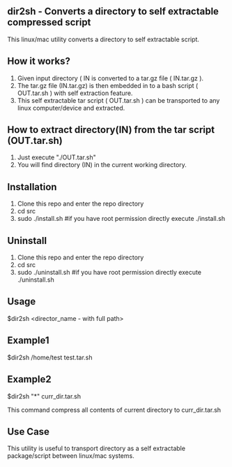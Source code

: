## dir2sh - Converts a directory to self extractable compressed script 

This linux/mac utility converts a directory to self extractable script.

## How it works?

   1. Given input directory ( IN  is converted to a tar.gz file ( IN.tar.gz ).
   2. The tar.gz file (IN.tar.gz) is then embedded in to a bash script ( OUT.tar.sh ) with self extraction feature.
   3. This self extractable tar script ( OUT.tar.sh ) can be transported to any linux computer/device and extracted. 

## How to extract directory(IN) from the tar script (OUT.tar.sh)  
   
   1. Just execute "./OUT.tar.sh"
   2. You will find directory (IN) in the current working directory.

## Installation

   1. Clone this repo and enter the repo directory
   2. cd src
   3. sudo ./install.sh #if you have root permission directly execute ./install.sh 

## Uninstall

   1. Clone this repo and enter the repo directory
   2. cd src
   3. sudo ./uninstall.sh #if you have root permission directly execute ./uninstall.sh 

## Usage 
   
   $dir2sh <director_name - with full path> <output script name>

## Example1
   
   $dir2sh /home/test test.tar.sh

## Example2

   $dir2sh "*" curr_dir.tar.sh

   This command compress all contents of current directory to curr_dir.tar.sh
   
## Use Case

This utility is useful to transport directory as a self extractable package/script between linux/mac systems.

